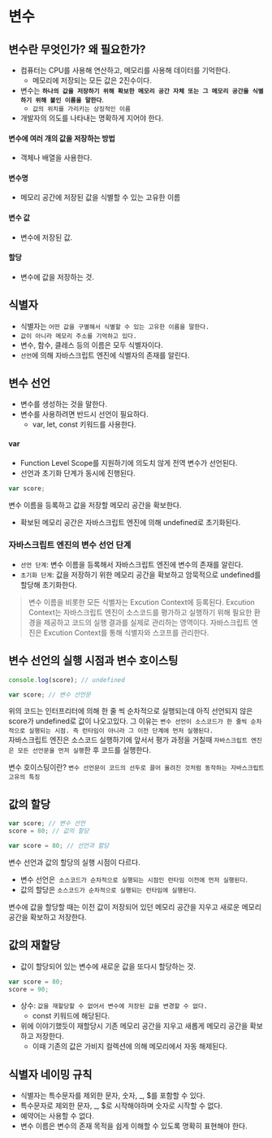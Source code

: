 # 변수

## 변수란 무엇인가? 왜 필요한가?

* 컴퓨터는 CPU를 사용해 연산하고, 메모리를 사용해 데이터를 기억한다.
  * 메모리에 저장되는 모든 값은 2진수이다.
* 변수는 <b>`하나의 값을 저장하기 위해 확보한 메모리 공간 자체 또는 그 메모리 공간을 식별하기 위해 붙인 이름을 말한다`</b>.
  * `값의 위치를 가리키는 상징적인 이름`
* 개발자의 의도를 나타내는 명확하게 지어야 한다.

#### 변수에 여러 개의 값을 저장하는 방법
* 객체나 배열을 사용한다.

#### 변수명
* 메모리 공간에 저장된 값을 식별할 수 있는 고유한 이름

#### 변수 값
* 변수에 저장된 값.

#### 할당
* 변수에 값을 저장하는 것.

## 식별자
* 식별자는 `어떤 값을 구별해서 식별할 수 있는 고유한 이름을 말한다.`
* `값이 아니라 메모리 주소를 기억하고 있다.`
* 변수, 함수, 클레스 등의 이름은 모두 식별자이다.
* `선언`에 의해 자바스크립트 엔진에 식별자의 존재를 알린다.

## 변수 선언
* 변수를 생성하는 것을 말한다.
* 변수를 사용하려면 반드시 선언이 필요하다.
  * var, let, const 키워드를 사용한다.

#### var
* Function Level Scope를 지원하기에 의도치 않게 전역 변수가 선언된다.
* 선언과 초기화 단계가 동시에 진행된다.

```javascript
var score;
```
변수 이름을 등록하고 값을 저장할 메모리 공간을 확보한다.
* 확보된 메모리 공간은 자바스크립트 엔진에 의해 undefined로 초기화된다.

### 자바스크립트 엔진의 변수 선언 단계
* `선언 단계`: 변수 이름을 등록해서 자바스크립트 엔진에 변수의 존재를 알린다.
* `초기화 단계`: 값을 저장하기 위한 메모리 공간을 확보하고 암묵적으로 undefined를 할당해 초기화한다.

> 변수 이름을 비롯한 모든 식별자는 Excution Context에 등록된다. Excution Context는 자바스크립트 엔진이 소스코드를 평가하고 실행하기 위해 필요한 환경을 제공하고 코드의 실행 결과를 실제로 관리하는 영역이다. 자바스크립트 엔진은 Excution Context를 통해 식별자와 스코프를 관리한다.

## 변수 선언의 실행 시점과 변수 호이스팅

```javascript
console.log(score); // undefined

var score; // 변수 선언문
```

위의 코드는 인터프리터에 의해 한 줄 씩 순차적으로 실행되는데 아직 선언되지 않은 score가 undefined로 값이 나오고있다.
그 이유는 `변수 선언이 소스코드가 한 줄씩 순차적으로 실행되는 시점. 즉 런타임이 아니라 그 이전 단계에 먼저 실행된다.`  
자바스크립트 엔진은 소스코드 실행하기에 앞서서 평가 과정을 거칠때 `자바스크립트 엔진은 모든 선언문을 먼저 실행`한 후 코드를 실행한다.


변수 호이스팅이란? `변수 선언문이 코드의 선두로 끌어 올려진 것처럼 동작하는 자바스크립트 고유의 특징`


## 값의 할당

```javascript
var score; // 변수 선언
score = 80; // 값의 할당
```

```javascript
var score = 80; // 선언과 할당
```

변수 선언과 값의 할당의 실행 시점이 다르다.  
* 변수 선언은` 소스코드가 순차적으로 실행되는 시점인 런타임 이전에 먼저 실행된다`.  
* 값의 할당은 `소스코드가 순차적으로 실행되는 런타임에 실행된다`.

변수에 값을 할당할 때는 이전 값이 저장되어 있던 메모리 공간을 지우고 새로운 메모리 공간을 확보하고 저장한다.

## 값의 재할당
* 값이 할당되어 있는 변수에 새로운 값을 또다시 할당하는 것.
```javascript
var score = 80;
score = 90;
```
* 상수: `값을 재할당할 수 없어서 변수에 저장된 값을 변경할 수 없다.`
  * const 키워드에 해당된다.
* 위에 이야기했듯이 재할당시 기존 메모리 공간을 지우고 새롭게 메모리 공간을 확보하고 저장한다.
  * 이때 기존의 값은 가비지 컬렉션에 의해 메모리에서 자동 해제된다.

## 식별자 네이밍 규칙
* 식별자는 특수문자를 제외한 문자, 숫자, _, $를 포함할 수 있다.
* 특수문자로 제외한 문자, _, $로 시작해야하며 숫자로 시작할 수 없다.
* 예약어는 사용할 수 없다.
* 변수 이름은 변수의 존재 목적을 쉽게 이해할 수 있도록 명확히 표현해야 한다.
